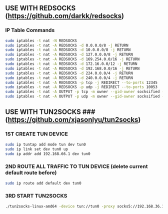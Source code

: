 ## USE WITH REDSOCKS (https://github.com/darkk/redsocks)

### IP Table Commands
```bash
sudo iptables -t nat -N REDSOCKS
sudo iptables -t nat -A REDSOCKS -d 0.0.0.0/8 -j RETURN
sudo iptables -t nat -A REDSOCKS -d 10.0.0.0/8 -j RETURN
sudo iptables -t nat -A REDSOCKS -d 127.0.0.0/8 -j RETURN
sudo iptables -t nat -A REDSOCKS -d 169.254.0.0/16 -j RETURN
sudo iptables -t nat -A REDSOCKS -d 172.16.0.0/12 -j RETURN
sudo iptables -t nat -A REDSOCKS -d 192.168.0.0/16 -j RETURN
sudo iptables -t nat -A REDSOCKS -d 224.0.0.0/4 -j RETURN
sudo iptables -t nat -A REDSOCKS -d 240.0.0.0/4 -j RETURN
sudo iptables -t nat -A REDSOCKS -p tcp -j REDIRECT --to-ports 12345
sudo iptables -t nat -A REDSOCKS -p udp -j REDIRECT --to-ports 10053
sudo iptables -t nat -A OUTPUT -p tcp -m owner --gid-owner socksified -j REDSOCKS
sudo iptables -t nat -A OUTPUT -p udp -m owner --gid-owner socksified -j REDSOCKS
```

## USE WITH TUN2SOCKS ### (https://github.com/xjasonlyu/tun2socks)

### 1ST CREATE TUN DEVICE
```bash
sudo ip tuntap add mode tun dev tun0
sudo ip link set dev tun0 up
sudo ip addr add 192.168.66.1 dev tun0
```
### 2ND ROUTE ALL TRAFFIC TO TUN DEVICE (delete current default route before)
```bash
sudo ip route add default dev tun0
```
### 3RD START TUN2SOCKS
```bash
./tun2socks-linux-amd64 -device tun://tun0 -proxy socks5://192.168.36.14:4441
```